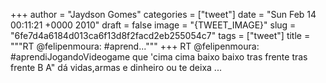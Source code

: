 
+++
author = "Jaydson Gomes"
categories = ["tweet"]
date = "Sun Feb 14 00:11:21 +0000 2010"
draft = false
image = "{TWEET_IMAGE}"
slug = "6fe7d4a6184d013ca6f13d8f2facd2eb255054c7"
tags = ["tweet"]
title = """RT @felipenmoura: #aprend..."""
+++
RT @felipenmoura: #aprendiJogandoVideogame que 'cima cima baixo baixo tras frente tras frente B A" dá vidas,armas e dinheiro ou te deixa ...
